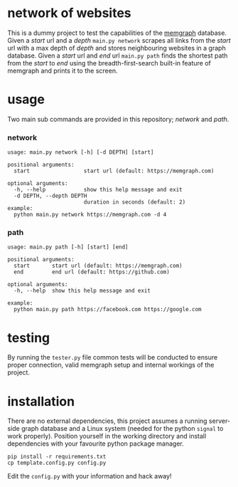 # network of websites
This is a dummy project to test the capabilities of the [memgraph](https://memgraph.com) database.
Given a *start* url and a *depth* `main.py network` scrapes all links from the *start* url with a max depth of *depth* and stores neighbouring websites in a graph database.
Given a *start* url and *end* url `main.py path` finds the shortest path from the *start* to *end* using the breadth-first-search built-in feature of memgraph and prints it to the screen.

# usage
Two main sub commands are provided in this repository; *network* and *path*.

### network
```
usage: main.py network [-h] [-d DEPTH] [start]

positional arguments:
  start                 start url (default: https://memgraph.com)

optional arguments:
  -h, --help            show this help message and exit
  -d DEPTH, --depth DEPTH
                        duration in seconds (default: 2)
example:
  python main.py network https://memgraph.com -d 4
```

### path
```
usage: main.py path [-h] [start] [end]

positional arguments:
  start       start url (default: https://memgraph.com)
  end         end url (default: https://github.com)

optional arguments:
  -h, --help  show this help message and exit

example:
  python main.py path https://facebook.com https://google.com
```

# testing
By running the `tester.py` file common tests will be conducted to ensure proper connection, valid memgraph setup and internal workings of the project.

# installation

There are no external dependencies, this project assumes a running server-side graph database and a Linux system (needed for the python `signal` to work properly).
Position yourself in the working directory and install dependencies with your favourite python package manager.

```
pip install -r requirements.txt
cp template.config.py config.py
```

Edit the `config.py` with your information and hack away!
